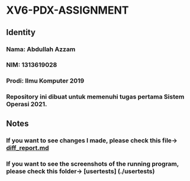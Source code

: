 # XV6-PDX-ASSIGNMENT

## Identity
### Nama: Abdullah Azzam
### NIM: 1313619028
### Prodi: Ilmu Komputer 2019
### Repository ini dibuat untuk memenuhi tugas pertama Sistem Operasi 2021.

## Notes
### If you want to see changes I made, please check this file-> [diff_report.md](./diff_report.md)
### If you want to see the screenshots of the running program, please check this folder-> [usertests] (./usertests)
